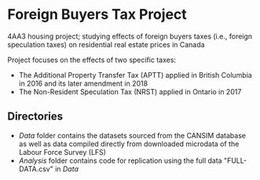 # Foreign Buyers Tax Project

4AA3 housing project; studying effects of foreign buyers taxes (i.e., foreign speculation taxes) on residential real estate prices in Canada

Project focuses on the effects of two specific taxes:
* The Additional Property Transfer Tax (APTT) applied in British Columbia in 2016 and its later amendment in 2018
* The Non-Resident Speculation Tax (NRST) applied in Ontario in 2017


## Directories
* _Data_ folder contains the datasets sourced from the CANSIM database as well as data compiled directly from downloaded microdata of the Labour Force Survey (LFS)
* _Analysis_ folder contains code for replication using the full data "FULL-DATA.csv" in _Data_

